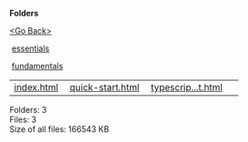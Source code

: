 **Folders**

[&lt;Go Back&gt;](../right.html)

 [essentials](essentials/right.html)

 [fundamentals](fundamentals/right.html)

  

<table><tbody><tr class="odd"><td><a href="index.html">index.html</a> </td><td><a href="quick-start.html">quick-start.html</a> </td><td><a href="typescript-quick-start.html">typescrip...t.html</a> </td><td></td></tr></tbody></table>

Folders: 3  
Files: 3  
Size of all files: 166543 KB
